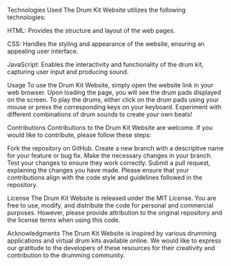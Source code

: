 
Technologies Used
The Drum Kit Website utilizes the following technologies:

HTML: Provides the structure and layout of the web pages.

CSS: Handles the styling and appearance of the website, ensuring an appealing user interface.

JavaScript: Enables the interactivity and functionality of the drum kit, capturing user input and producing sound.

Usage
To use the Drum Kit Website, simply open the website link in your web browser. Upon loading the page, you will see the drum pads displayed on the screen. To play the drums, either click on the drum pads using your mouse or press the corresponding keys on your keyboard. Experiment with different combinations of drum sounds to create your own beats!

Contributions
Contributions to the Drum Kit Website are welcome. If you would like to contribute, please follow these steps:

Fork the repository on GitHub.
Create a new branch with a descriptive name for your feature or bug fix.
Make the necessary changes in your branch.
Test your changes to ensure they work correctly.
Submit a pull request, explaining the changes you have made.
Please ensure that your contributions align with the code style and guidelines followed in the repository.

License
The Drum Kit Website is released under the MIT License. You are free to use, modify, and distribute the code for personal and commercial purposes. However, please provide attribution to the original repository and the license terms when using this code.

Acknowledgments
The Drum Kit Website is inspired by various drumming applications and virtual drum kits available online. We would like to express our gratitude to the developers of these resources for their creativity and contribution to the drumming community.
